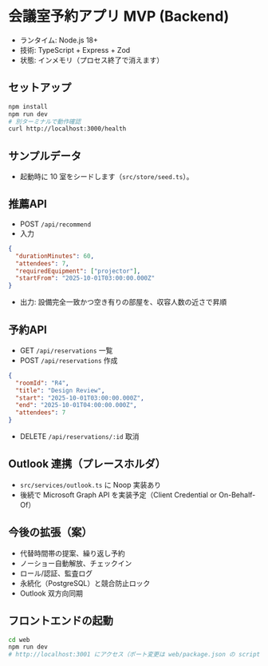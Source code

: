 # 会議室予約アプリ MVP (Backend)

- ランタイム: Node.js 18+
- 技術: TypeScript + Express + Zod
- 状態: インメモリ（プロセス終了で消えます）

## セットアップ
```bash
npm install
npm run dev
# 別ターミナルで動作確認
curl http://localhost:3000/health
```

## サンプルデータ
- 起動時に 10 室をシードします（`src/store/seed.ts`）。

## 推薦API
- POST `/api/recommend`
- 入力
```json
{
  "durationMinutes": 60,
  "attendees": 7,
  "requiredEquipment": ["projector"],
  "startFrom": "2025-10-01T03:00:00.000Z"
}
```
- 出力: 設備完全一致かつ空き有りの部屋を、収容人数の近さで昇順

## 予約API
- GET `/api/reservations` 一覧
- POST `/api/reservations` 作成
```json
{
  "roomId": "R4",
  "title": "Design Review",
  "start": "2025-10-01T03:00:00.000Z",
  "end": "2025-10-01T04:00:00.000Z",
  "attendees": 7
}
```
- DELETE `/api/reservations/:id` 取消

## Outlook 連携（プレースホルダ）
- `src/services/outlook.ts` に Noop 実装あり
- 後続で Microsoft Graph API を実装予定（Client Credential or On-Behalf-Of）

## 今後の拡張（案）
- 代替時間帯の提案、繰り返し予約
- ノーショー自動解放、チェックイン
- ロール/認証、監査ログ
- 永続化（PostgreSQL）と競合防止ロック
- Outlook 双方向同期
## フロントエンドの起動

```bash
cd web
npm run dev
# http://localhost:3001 にアクセス（ポート変更は web/package.json の scripts.dev を編集）
```
